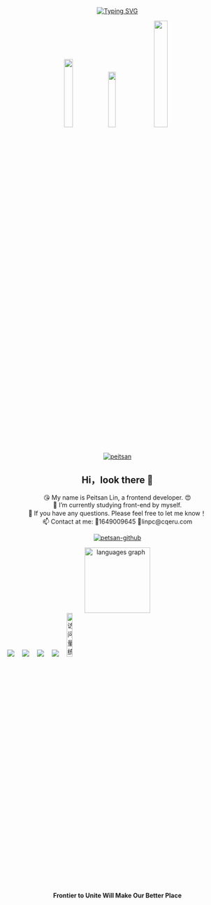 
<div align="center">
  <!-- dynamic typing effect 动态打字效果 -->
  <div align="center">
    <a href="https://blog.sunguoqi.com/">
      <img src="https://readme-typing-svg.demolab.com?font=Fira+Code&pause=1000&width=435&lines=How Are You!;I'm Peitsan. &center=true&size=27" alt="Typing SVG" />
    </a>
  </div>

<span diplay="flex-column"> <img width="20%"  src="https://img.shields.io/badge/-HTML5-E34F26?style=flat-square&logo=html5&logoColor=white" /> <img width="18%" src="https://img.shields.io/badge/-CSS3-1572B6?style=flat-square&logo=css3" /> <img width="25%" src="https://img.shields.io/badge/-JavaScript-oringe?style=flat-square&logo=javascript" /> </span>

[![peitsan](https://github-profile-trophy.vercel.app/?username=peitsan&theme=onedark)](https://github.com/ryo-ma/github-profile-trophy)
<div align="center">
 <h2>Hi，look there 👋 </h2>
  <div align="center">😘 My name is Peitsan Lin, a frontend developer. 😍</div>
   
  <div align="center">   🔭 I’m currently studying front-end by myself.</div>

  <div align="center"> 💬 If you have any questions. Please feel free to let me know！</div>

 <div align="center">📫 Contact at me: 🐧1649009645 📧linpc@cqeru.com</div>
  

</div>

[![petsan-github](https://github-readme-stats.vercel.app/api?username=peitsan)](https://github.com/anuraghazra/github-readme-stats)

<div align="center">
  <!-- <img src="https://streak-stats.demolab.com?user=peitsan&locale=en&mode=daily&theme=dracula&hide_border=false&border_radius=5" height="150" alt="streak graph"  /> -->
  <img src="https://github-readme-stats.vercel.app/api/top-langs?username=peitsan&locale=en&hide_title=false&layout=compact&card_width=320&langs_count=5&theme=dracula&hide_border=false" height="150" alt="languages graph"  />
</div>


<div align="left" flex="column" justifyContent="space-between">
    <a width="16%" href="https://liiru.com"><img src="https://img.shields.io/badge/Blog-博客-blue" /></a>&emsp;
    <a width="16%" href="https://www.scholat.com/peitsan.cn2"><img src="https://img.shields.io/badge/Scholar-学术-green" /></a>&emsp;
    <a width="16%" href="https://space.bilibili.com/88631712"><img src="https://img.shields.io/badge/Bilibili-B站-ff69b4" /></a>&emsp;
    <a width="16%" href="https://juejin.cn/user/4473276866769400"><img src="https://img.shields.io/badge/Juejin-掘金-lightblue" /></a>&emsp;
    <!-- visitor statistics logo 访问量统计徽标 -->
    <img width="16%" src="https://komarev.com/ghpvc/?username=peitsan&label=Views&color=0e75b6&style=flat" alt="访问量统计" />
  </div>
<p align="center"><b>Frontier to Unite Will Make Our Better Place</b></p>
</div>
<!---
peitsan/peitsan is a ✨ special ✨ repository because its `README.md` (this file) appears on your GitHub profile.
You can click the Preview link to take a look at your changes.
--->
